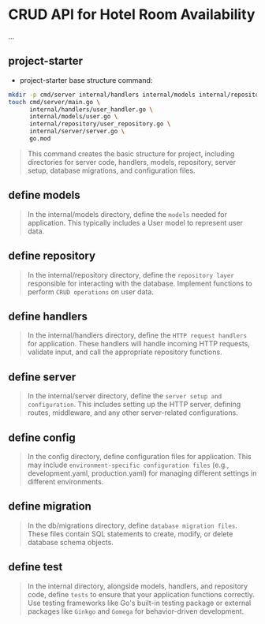 # CRUD API for Hotel Room Availability
...

## project-starter
- project-starter base structure command:
```sh
mkdir -p cmd/server internal/handlers internal/models internal/repository internal/server db/migrations config
touch cmd/server/main.go \
      internal/handlers/user_handler.go \
      internal/models/user.go \
      internal/repository/user_repository.go \
      internal/server/server.go \
      go.mod

```
> This command creates the basic structure for project, including directories for server code, handlers, models, repository, server setup, database migrations, and configuration files.


## define models
> In the internal/models directory, define the `models` needed for application. This typically includes a User model to represent user data.

## define repository
> In the internal/repository directory, define the `repository layer` responsible for interacting with the database. Implement functions to perform `CRUD operations` on user data.

## define handlers
> In the internal/handlers directory, define the `HTTP request handlers` for application. These handlers will handle incoming HTTP requests, validate input, and call the appropriate repository functions.

## define server
> In the internal/server directory, define the `server setup and configuration`. This includes setting up the HTTP server, defining routes, middleware, and any other server-related configurations.

## define config
> In the config directory, define configuration files for application. This may include `environment-specific configuration files` (e.g., development.yaml, production.yaml) for managing different settings in different environments.

## define migration
> In the db/migrations directory, define `database migration files`. These files contain SQL statements to create, modify, or delete database schema objects.

## define test
> In the internal directory, alongside models, handlers, and repository code, define `tests` to ensure that your application functions correctly. Use testing frameworks like Go's built-in testing package or external packages like `Ginkgo` and `Gomega` for behavior-driven development.
